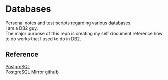 # Databases

Personal notes and test scripts regarding various databases.      
I am a DB2 guy.   
The major purpose of this repo is creating my self document reference how to do works that I used to do in DB2.     


## Reference

[PostgreSQL](https://www.postgresql.org)     
[PostgreSQL Mirror github](https://github.com/postgres/postgres)   